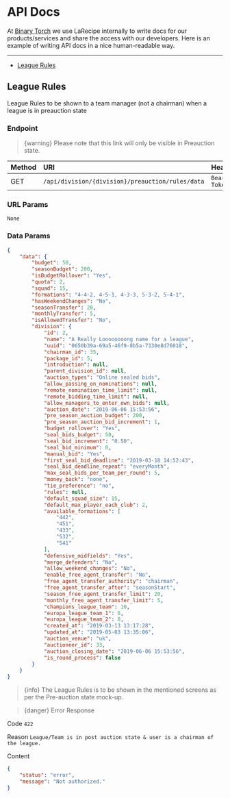 # API Docs

At [Binary Torch](https://binarytorch.com.my/) we use LaRecipe internally to write docs for our products/services and share the access with our developers. Here is an example of writing API docs in a nice human-readable way.

---

- [League Rules](#league_rules)

<a name="league_rules"></a>
## League Rules

League Rules to be shown to a team manager (not a chairman) when a league is in preauction state

### Endpoint

> {warning} Please note that this link will only be visible in Preauction state.

|Method|URI|Headers|
|:-|:-|:-|
|GET|`/api/division/{division}/preauction/rules/data`|`Bearer Token`|

### URL Params

```text
None
```

### Data Params

```json
{
    "data": {
        "budget": 50,
        "seasonBudget": 200,
        "isBudgetRollover": "Yes",
        "quota": 2,
        "squad": 15,
        "formations": "4-4-2, 4-5-1, 4-3-3, 5-3-2, 5-4-1",
        "hasWeekendChanges": "No",
        "seasonTransfer": 20,
        "monthlyTransfer": 5,
        "isAllowedTransfer": "No",
        "division": {
            "id": 2,
            "name": "A Really Loooooooong name for a league",
            "uuid": "0650b39a-69a5-46f9-8b5a-7330e8d76018",
            "chairman_id": 35,
            "package_id": 5,
            "introduction": null,
            "parent_division_id": null,
            "auction_types": "Online sealed bids",
            "allow_passing_on_nominations": null,
            "remote_nomination_time_limit": null,
            "remote_bidding_time_limit": null,
            "allow_managers_to_enter_own_bids": null,
            "auction_date": "2019-06-06 15:53:56",
            "pre_season_auction_budget": 200,
            "pre_season_auction_bid_increment": 1,
            "budget_rollover": "Yes",
            "seal_bids_budget": 50,
            "seal_bid_increment": "0.50",
            "seal_bid_minimum": 0,
            "manual_bid": "Yes",
            "first_seal_bid_deadline": "2019-03-18 14:52:43",
            "seal_bid_deadline_repeat": "everyMonth",
            "max_seal_bids_per_team_per_round": 5,
            "money_back": "none",
            "tie_preference": "no",
            "rules": null,
            "default_squad_size": 15,
            "default_max_player_each_club": 2,
            "available_formations": [
                "442",
                "451",
                "433",
                "532",
                "541"
            ],
            "defensive_midfields": "Yes",
            "merge_defenders": "No",
            "allow_weekend_changes": "No",
            "enable_free_agent_transfer": "No",
            "free_agent_transfer_authority": "chairman",
            "free_agent_transfer_after": "seasonStart",
            "season_free_agent_transfer_limit": 20,
            "monthly_free_agent_transfer_limit": 5,
            "champions_league_team": 10,
            "europa_league_team_1": 6,
            "europa_league_team_2": 8,
            "created_at": "2019-03-13 13:17:28",
            "updated_at": "2019-05-03 13:35:06",
            "auction_venue": "uk",
            "auctioneer_id": 33,
            "auction_closing_date": "2019-06-06 15:53:56",
            "is_round_process": false
        }
    }
}
```
> {info} The League Rules is to be shown in the mentioned screens as per the Pre-auction state mock-up.

> {danger} Error Response

Code `422`

Reason `League/Team is in post auction state & user is a chairman of the league.`

Content

```json
{
    "status": "error",
    "message": "Not authorized."
}
```
